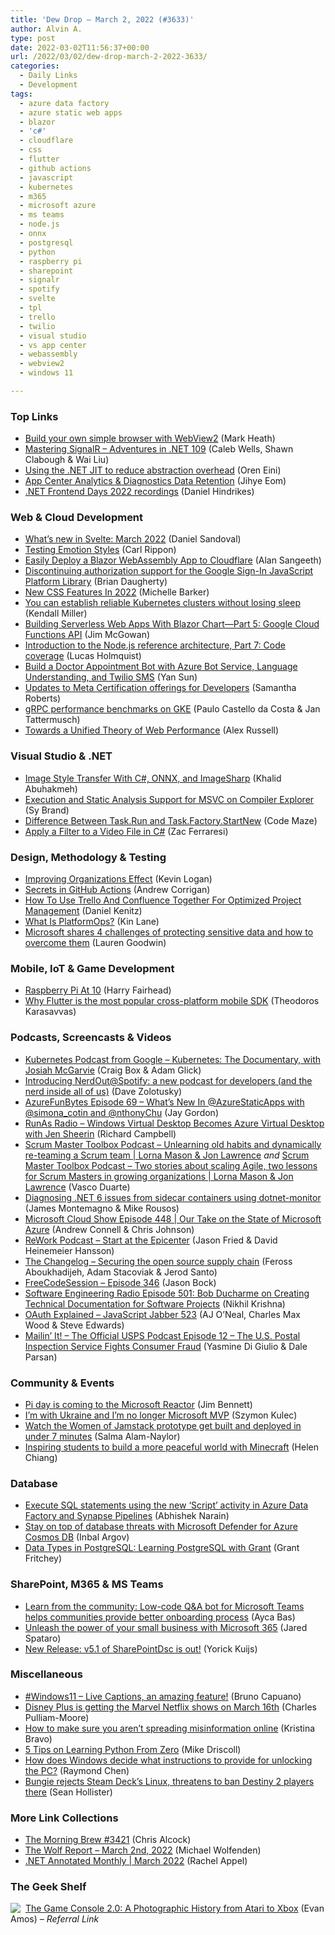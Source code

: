 ```yaml
---
title: 'Dew Drop – March 2, 2022 (#3633)'
author: Alvin A.
type: post
date: 2022-03-02T11:56:37+00:00
url: /2022/03/02/dew-drop-march-2-2022-3633/
categories:
  - Daily Links
  - Development
tags:
  - azure data factory
  - azure static web apps
  - blazor
  - 'c#'
  - cloudflare
  - css
  - flutter
  - github actions
  - javascript
  - kubernetes
  - m365
  - microsoft azure
  - ms teams
  - node.js
  - onnx
  - postgresql
  - python
  - raspberry pi
  - sharepoint
  - signalr
  - spotify
  - svelte
  - tpl
  - trello
  - twilio
  - visual studio
  - vs app center
  - webassembly
  - webview2
  - windows 11

---
```

### <a name="top"></a>Top Links

  * <a href="https://markheath.net/post/build-your-own-browser" target="_blank" rel="noopener">Build your own simple browser with WebView2</a> (Mark Heath)
  * <a href="https://adventuresindotnet.com/mastering-signalr-net-109" target="_blank" rel="noopener">Mastering SignalR &#8211; Adventures in .NET 109</a> (Caleb Wells, Shawn Clabough & Wai Liu)
  * <a href="https://ayende.com/blog/196545-B/using-the-net-jit-to-reduce-abstraction-overhead?Key=c68ccb83-6045-4be9-93f0-77bf4ea30d27" target="_blank" rel="noopener">Using the .NET JIT to reduce abstraction overhead</a> (Oren Eini)
  * <a href="https://devblogs.microsoft.com/appcenter/app-center-analytics-diagnostics-data-retention/?WT.mc_id=DOP-MVP-4025064" target="_blank" rel="noopener">App Center Analytics & Diagnostics Data Retention</a> (Jihye Eom)
  * <a href="https://danielhindrikes.se/index.php/2022/03/01/net-frontend-days-2022-recordings/" target="_blank" rel="noopener">.NET Frontend Days 2022 recordings</a> (Daniel Hindrikes)



### <a name="web"></a>Web & Cloud Development

  * <a href="https://svelte.dev/blog/whats-new-in-svelte-march-2022" target="_blank" rel="noopener">What&#8217;s new in Svelte: March 2022</a> (Daniel Sandoval)
  * <a href="https://www.carlrippon.com/testing-emotion-styles/" target="_blank" rel="noopener">Testing Emotion Styles</a> (Carl Rippon)
  * <a href="https://www.syncfusion.com/blogs/post/easily-deploy-a-blazor-webassembly-app-to-cloudflare.aspx" target="_blank" rel="noopener">Easily Deploy a Blazor WebAssembly App to Cloudflare</a> (Alan Sangeeth)
  * <a href="http://developers.googleblog.com/2022/03/gis-jsweb-authz-migration.html" target="_blank" rel="noopener">Discontinuing authorization support for the Google Sign-In JavaScript Platform Library</a> (Brian Daugherty)
  * <a href="https://smashingmagazine.com/2022/03/new-css-features-2022/" target="_blank" rel="noopener">New CSS Features In 2022</a> (Michelle Barker)
  * <a href="https://www.cncf.io/blog/2022/03/01/you-can-establish-reliable-kubernetes-clusters-without-losing-sleep/" target="_blank" rel="noopener">You can establish reliable Kubernetes clusters without losing sleep</a> (Kendall Miller)
  * <a href="https://www.telerik.com/blogs/building-serverless-web-apps-blazor-chart-5-google-cloud-functions-api" target="_blank" rel="noopener">Building Serverless Web Apps With Blazor Chart—Part 5: Google Cloud Functions API</a> (Jim McGowan)
  * <a href="https://developers.redhat.com/articles/2022/03/02/introduction-nodejs-reference-architecture-part-7-code-coverage" target="_blank" rel="noopener">Introduction to the Node.js reference architecture, Part 7: Code coverage</a> (Lucas Holmquist)
  * <a href="https://www.twilio.com/blog/doctor-appointment-bot-with-azure-bot-service-language-understanding-and-twilio-sms" target="_blank" rel="noopener">Build a Doctor Appointment Bot with Azure Bot Service, Language Understanding, and Twilio SMS</a> (Yan Sun)
  * <a href="https://developers.facebook.com/blog/post/2022/03/01/updates-meta-certification-offerings-for-developers/" target="_blank" rel="noopener">Updates to Meta Certification offerings for Developers</a> (Samantha Roberts)
  * <a href="https://grpc.io/blog/performance-benchmarks-gke/" target="_blank" rel="noopener">gRPC performance benchmarks on GKE</a> (Paulo Castello da Costa & Jan Tattermusch)
  * <a href="https://infrequently.org/2022/03/a-unified-theory-of-web-performance/" target="_blank" rel="noopener">Towards a Unified Theory of Web Performance</a> (Alex Russell)



### <a name="dotnet"></a>Visual Studio & .NET

  * <a href="https://khalidabuhakmeh.com/image-style-transfer-with-csharp-onnx-and-imagesharp" target="_blank" rel="noopener">Image Style Transfer With C#, ONNX, and ImageSharp</a> (Khalid Abuhakmeh)
  * <a href="https://devblogs.microsoft.com/cppblog/execution-and-static-analysis-support-for-msvc-on-compiler-explorer/?WT.mc_id=DOP-MVP-4025064" target="_blank" rel="noopener">Execution and Static Analysis Support for MSVC on Compiler Explorer</a> (Sy Brand)
  * <a href="https://code-maze.com/csharp-task-run-vs-task-factory-startnew/" target="_blank" rel="noopener">Difference Between Task.Run and Task.Factory.StartNew</a> (Code Maze)
  * <a href="https://www.leadtools.com/blog/multimedia-imaging/lead_video_stabilizer_filter/" target="_blank" rel="noopener">Apply a Filter to a Video File in C#</a> (Zac Ferraresi)



### <a name="design"></a>Design, Methodology & Testing

  * <a href="https://www.aligneddev.net/blog/2022/improving-organizations-effect/" target="_blank" rel="noopener">Improving Organizations Effect</a> (Kevin Logan)
  * <a href="https://octopus.com/blog/githubactions-secrets" target="_blank" rel="noopener">Secrets in GitHub Actions</a> (Andrew Corrigan)
  * <a href="https://blog.trello.com/trello-and-confluence-together-for-project-management" target="_blank" rel="noopener">How To Use Trello And Confluence Together For Optimized Project Management</a> (Daniel Kenitz)
  * <a href="https://blog.postman.com/what-is-platformops/" target="_blank" rel="noopener">What Is PlatformOps?</a> (Kin Lane)
  * <a href="https://www.microsoft.com/security/blog/2022/03/01/microsoft-shares-4-challenges-of-protecting-sensitive-data-and-how-to-overcome-them/" target="_blank" rel="noopener">Microsoft shares 4 challenges of protecting sensitive data and how to overcome them</a> (Lauren Goodwin)



### <a name="mobile"></a>Mobile, IoT & Game Development

  * <a href="http://www.i-programmer.info/news/91-hardware/15252-raspberry-pi-at-10.html" target="_blank" rel="noopener">Raspberry Pi At 10</a> (Harry Fairhead)
  * <a href="https://stackoverflow.blog/2022/02/21/why-flutter-is-the-most-popular-cross-platform-mobile-sdk/?utm_source=twitter&utm_medium=social&utm_campaign=so-blog&utm_content=flutter" target="_blank" rel="noopener">Why Flutter is the most popular cross-platform mobile SDK</a> (Theodoros Karasavvas)



### <a name="podcasts"></a>Podcasts, Screencasts & Videos

  * <a href="https://kubernetespodcast.com/episode/170-kubernetes-the-documentary/" target="_blank" rel="noopener">Kubernetes Podcast from Google &#8211; Kubernetes: The Documentary, with Josiah McGarvie</a> (Craig Box & Adam Glick)
  * <a href="https://engineering.atspotify.com/2022/03/introducing-nerdout-at-spotify-tech-podcast/" target="_blank" rel="noopener">Introducing NerdOut@Spotify: a new podcast for developers (and the nerd inside all of us)</a> (Dave Zolotusky)
  * <a href="https://devblogs.microsoft.com/devops/azurefunbytes-episode-69-whats-new-in-azurestaticapps-with-simona_cotin-and-nthonychu/?WT.mc_id=DOP-MVP-4025064" target="_blank" rel="noopener">AzureFunBytes Episode 69 – What’s New In @AzureStaticApps with @simona_cotin and @nthonyChu</a> (Jay Gordon)
  * <a href="https://runasradio.com/Shows/Show/817" target="_blank" rel="noopener">RunAs Radio &#8211; Windows Virtual Desktop Becomes Azure Virtual Desktop with Jen Sheerin</a> (Richard Campbell)
  * <a href="https://scrummastertoolbox.libsyn.com/unlearning-old-habits-and-dynamically-re-teaming-a-scrum-team-lorna-mason-jon-lawrence" target="_blank" rel="noopener">Scrum Master Toolbox Podcast &#8211; Unlearning old habits and dynamically re-teaming a Scrum team | Lorna Mason & Jon Lawrence</a> _and_ <a href="https://scrummastertoolbox.libsyn.com/two-stories-about-scaling-agile-two-lessons-for-scrum-masters-in-growing-organizations-lorna-mason-jon-lawrence" target="_blank" rel="noopener">Scrum Master Toolbox Podcast &#8211; Two stories about scaling Agile, two lessons for Scrum Masters in growing organizations | Lorna Mason & Jon Lawrence</a> (Vasco Duarte)
  * <a href="http://www.youtube.com/watch?v=oCY9BsAw5oU" target="_blank" rel="noopener">Diagnosing .NET 6 issues from sidecar containers using dotnet-monitor</a> (James Montemagno & Mike Rousos)
  * <a href="https://www.microsoftcloudshow.com/podcast/Episodes/448-our-take-on-the-state-of-microsoft-azure/" target="_blank" rel="noopener">Microsoft Cloud Show Episode 448 | Our Take on the State of Microsoft Azure</a> (Andrew Connell & Chris Johnson)
  * <a href="https://share.transistor.fm/s/4410f0f0" target="_blank" rel="noopener">ReWork Podcast &#8211; Start at the Epicenter</a> (Jason Fried & David Heinemeier Hansson)
  * <a href="https://changelog.com/podcast/482" target="_blank" rel="noopener">The Changelog &#8211; Securing the open source supply chain</a> (Feross Aboukhadijeh, Adam Stacoviak & Jerod Santo)
  * <a href="http://www.youtube.com/watch?v=lbuAvOWyLhM" target="_blank" rel="noopener">FreeCodeSession &#8211; Episode 346</a> (Jason Bock)
  * <a href="http://se-radio.net/episode-501-bob-ducharme-on-creating-technical-documentation-for-software-projects" target="_blank" rel="noopener">Software Engineering Radio Episode 501: Bob Ducharme on Creating Technical Documentation for Software Projects</a> (Nikhil Krishna)
  * <a href="https://javascriptjabber.com/oauth-explained-jsj-523" target="_blank" rel="noopener">OAuth Explained &#8211; JavaScript Jabber 523</a> (AJ O&#8217;Neal, Charles Max Wood & Steve Edwards)
  * <a href="https://usps-mailin-it.simplecast.com/episodes/the-us-postal-inspection-service-fights-consumer-fraud" target="_blank" rel="noopener">Mailin’ It! &#8211; The Official USPS Podcast Episode 12 &#8211; The U.S. Postal Inspection Service Fights Consumer Fraud</a> (Yasmine Di Giulio & Dale Parsan)



### <a name="events"></a>Community & Events

  * <a href="https://dev.to/azure/pi-day-is-coming-to-the-microsoft-reactor-5chd" target="_blank" rel="noopener">Pi day is coming to the Microsoft Reactor</a> (Jim Bennett)
  * <a href="https://blog.scooletz.com/2022/03/02/ukraine-not-MS-mvp" target="_blank" rel="noopener">I’m with Ukraine and I’m no longer Microsoft MVP</a> (Szymon Kulec)
  * <a href="https://whitep4nth3r.com/blog/women-of-jamstack-prototype-eleventy/" target="_blank" rel="noopener">Watch the Women of Jamstack prototype get built and deployed in under 7 minutes</a> (Salma Alam-Naylor)
  * <a href="https://blogs.microsoft.com/blog/2022/02/28/inspiring-students-to-build-a-more-peaceful-world/" target="_blank" rel="noopener">Inspiring students to build a more peaceful world with Minecraft</a> (Helen Chiang)



### <a name="sql"></a>Database

  * <a href="https://techcommunity.microsoft.com/t5/azure-data-factory-blog/execute-sql-statements-using-the-new-script-activity-in-azure/ba-p/3239969?WT.mc_id=DOP-MVP-4025064" target="_blank" rel="noopener">Execute SQL statements using the new &#8216;Script&#8217; activity in Azure Data Factory and Synapse Pipelines</a> (Abhishek Narain)
  * <a href="https://azure.microsoft.com/blog/stay-on-top-of-database-threats-with-microsoft-defender-for-azure-cosmos-db/?WT.mc_id=DOP-MVP-4025064" target="_blank" rel="noopener">Stay on top of database threats with Microsoft Defender for Azure Cosmos DB</a> (Inbal Argov)
  * <a href="https://www.red-gate.com/simple-talk/databases/postgresql/data-types-in-postgresql-learning-postgresql-with-grant/" target="_blank" rel="noopener">Data Types in PostgreSQL: Learning PostgreSQL with Grant</a> (Grant Fritchey)



### <a name="sp"></a>SharePoint, M365 & MS Teams

  * <a href="https://devblogs.microsoft.com/microsoft365dev/learn-from-the-community-low-code-qa-bot-for-microsoft-teams-helps-communities-provide-better-onboarding-process/?WT.mc_id=DOP-MVP-4025064" target="_blank" rel="noopener">Learn from the community: Low-code Q&A bot for Microsoft Teams helps communities provide better onboarding process</a> (Ayca Bas)
  * <a href="https://www.microsoft.com/en-us/microsoft-365/blog/2022/03/01/unleash-the-power-of-your-small-business-with-microsoft-365/" target="_blank" rel="noopener">Unleash the power of your small business with Microsoft 365</a> (Jared Spataro)
  * <a href="https://techcommunity.microsoft.com/t5/sharepointdsc-blog/new-release-v5-1-of-sharepointdsc-is-out/ba-p/3233864?WT.mc_id=DOP-MVP-4025064" target="_blank" rel="noopener">New Release: v5.1 of SharePointDsc is out!</a> (Yorick Kuijs)



### <a name="misc"></a>Miscellaneous

  * <a href="https://dev.to/azure/windows11-live-captions-an-amazing-feature--kal" target="_blank" rel="noopener">#Windows11 – Live Captions, an amazing feature!</a> (Bruno Capuano)
  * <a href="https://www.theverge.com/2022/3/1/22955274/netflix-marvel-shows-disney-plus-release-date" target="_blank" rel="noopener">Disney Plus is getting the Marvel Netflix shows on March 16th</a> (Charles Pulliam-Moore)
  * <a href="https://blog.mozilla.org/en/internet-culture/spotting-misinformation-online/" target="_blank" rel="noopener">How to make sure you aren’t spreading misinformation online</a> (Kristina Bravo)
  * <a href="https://www.blog.pythonlibrary.org/2022/03/01/5-tips-on-learning-python-from-zero/" target="_blank" rel="noopener">5 Tips on Learning Python From Zero</a> (Mike Driscoll)
  * <a href="https://devblogs.microsoft.com/oldnewthing/20220301-00/?p=106300" target="_blank" rel="noopener">How does Windows decide what instructions to provide for unlocking the PC?</a> (Raymond Chen)
  * <a href="https://www.theverge.com/22957294/bungie-destiny-2-steam-deck-game-ban" target="_blank" rel="noopener">Bungie rejects Steam Deck’s Linux, threatens to ban Destiny 2 players there</a> (Sean Hollister)



### <a name="links"></a>More Link Collections

  * <a href="https://blog.cwa.me.uk/2022/03/02/the-morning-brew-3421/" target="_blank" rel="noopener">The Morning Brew #3421</a> (Chris Alcock)
  * <a href="https://michael-wolfenden.github.io/2022/03/02/march-2nd-2022/" target="_blank" rel="noopener">The Wolf Report &#8211; March 2nd, 2022</a> (Michael Wolfenden)
  * <a href="https://blog.jetbrains.com/dotnet/2022/03/01/net-annotated-monthly-march-2022/" target="_blank" rel="noopener">.NET Annotated Monthly | March 2022</a> (Rachel Appel)



### <a name="shelf"></a>The Geek Shelf

<a href="https://www.amazon.com/dp/1718500602/?tag=amavin-20" target="_blank" rel="noopener"><img decoding="async" align="left" style="margin: 0px 4px 0px 0px; border: 0px currentcolor; border-image: none; float: left; display: inline; background-image: none;" src="https://m.media-amazon.com/images/I/41VVkEV0vPL._SS135_.jpg" border="0" /></a>&nbsp;<a href="https://www.amazon.com/dp/1718500602/?tag=amavin-20" target="_blank" rel="noopener">The Game Console 2.0: A Photographic History from Atari to Xbox</a> (Evan Amos) _&#8211; Referral Link_